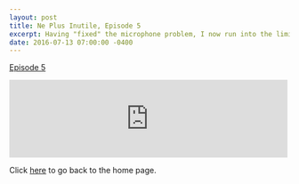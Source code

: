 ```yaml
---
layout: post
title: Ne Plus Inutile, Episode 5
excerpt: Having "fixed" the microphone problem, I now run into the limits of free software.
date: 2016-07-13 07:00:00 -0400
---
```


[Episode 5](https://archive.org/details/npi-005)

<iframe src="https://archive.org/embed/npi-005" width="500" height="140" frameborder="0" webkitallowfullscreen="true" mozallowfullscreen="true" allowfullscreen></iframe>


Click [here](https://goltz20707.mmert.org/) to go back to the home page.

